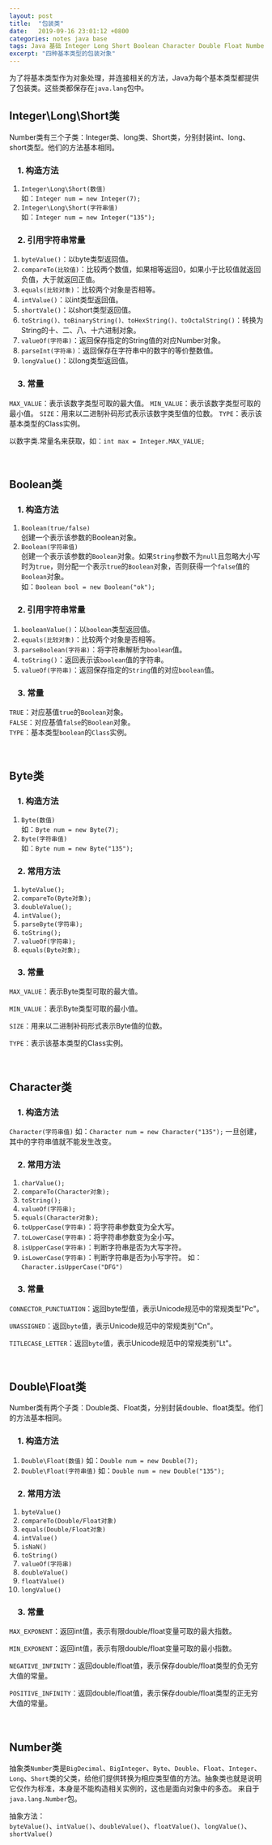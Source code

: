 ```yaml
---
layout: post
title:  "包装类"
date:   2019-09-16 23:01:12 +0800
categories: notes java base
tags: Java 基础 Integer Long Short Boolean Character Double Float Number
excerpt: "四种基本类型的包装对象"
---
```


为了将基本类型作为对象处理，并连接相关的方法，Java为每个基本类型都提供了包装类。这些类都保存在`java.lang`包中。

## Integer\Long\Short类

Number类有三个子类：Integer类、long类、Short类，分别封装int、long、short类型。他们的方法基本相同。

### &emsp;1. 构造方法

1. `Integer\Long\Short(数值)`  
如：`Integer num = new Integer(7);`  
2. `Integer\Long\Short(字符串值)`  
如：`Integer num = new Integer("135");`  

### &emsp;2. 引用字符串常量

1. `byteValue()`：以byte类型返回值。
2. `compareTo(比较值)`：比较两个数值，如果相等返回0，如果小于比较值就返回负值，大于就返回正值。
3. `equals(比较对象)`：比较两个对象是否相等。
4. `intValue()`：以int类型返回值。
5. `shortVale()`：以short类型返回值。
6. `toString()、toBinaryString()、toHexString()、toOctalString()`：转换为String的十、二、八、十六进制对象。  
7. `valueOf(字符串)`：返回保存指定的String值的对应Number对象。
8. `parseInt(字符串)`：返回保存在字符串中的数字的等价整数值。
9. `longValue()`：以long类型返回值。

### &emsp;3. 常量

`MAX_VALUE`：表示该数字类型可取的最大值。
`MIN_VALUE`：表示该数字类型可取的最小值。
`SIZE`：用来以二进制补码形式表示该数字类型值的位数。
`TYPE`：表示该基本类型的Class实例。

以数字类.常量名来获取，如：`int max = Integer.MAX_VALUE;`

&emsp;

## Boolean类

### &emsp;1. 构造方法

1. `Boolean(true/false)`  
创建一个表示该参数的Boolean对象。
2. `Boolean(字符串值)`  
创建一个表示该参数的`Boolean`对象。如果`String`参数不为`null`且忽略大小写时为`true`，则分配一个表示`true`的`Boolean`对象，否则获得一个`false`值的`Boolean`对象。  
如：`Boolean bool = new Boolean("ok");`

### &emsp;2. 引用字符串常量

1. `booleanValue()`：以`boolean`类型返回值。
2. `equals(比较对象)`：比较两个对象是否相等。
3. `parseBoolean(字符串)`：将字符串解析为`boolean`值。
4. `toString()`：返回表示该`boolean`值的字符串。
5. `valueOf(字符串)`：返回保存指定的`String`值的对应`boolean`值。

### &emsp;3. 常量

`TRUE`：对应基值`true`的`Boolean`对象。  
`FALSE`：对应基值`false`的`Boolean`对象。  
`TYPE`：基本类型`boolean`的`Class`实例。  

&emsp;

## Byte类

### &emsp;1. 构造方法

1. `Byte(数值)`  
如：`Byte num = new Byte(7);`
2. `Byte(字符串值)`  
如：`Byte num = new Byte("135");`

### &emsp;2. 常用方法

1. `byteValue();`
2. `compareTo(Byte对象);`
3. `doubleValue();`
4. `intValue();`
5. `parseByte(字符串);`
6. `toString();`
7. `valueOf(字符串);`
8. `equals(Byte对象);`

### &emsp;3. 常量

`MAX_VALUE`：表示Byte类型可取的最大值。

`MIN_VALUE`：表示Byte类型可取的最小值。

`SIZE`：用来以二进制补码形式表示Byte值的位数。

`TYPE`：表示该基本类型的Class实例。

&emsp;

## Character类

### &emsp;1. 构造方法

`Character(字符串值)`
如：`Character num = new Character("135");`
一旦创建，其中的字符串值就不能发生改变。

### &emsp;2. 常用方法

1. `charValue();`
2. `compareTo(Character对象);`
3. `toString();`
4. `valueOf(字符串);`
5. `equals(Character对象);`
6. `toUpperCase(字符串)`：将字符串参数变为全大写。
7. `toLowerCase(字符串)`：将字符串参数变为全小写。
8. `isUpperCase(字符串)`：判断字符串是否为大写字符。
9. `isLowerCase(字符串)`：判断字符串是否为小写字符。
如：`Character.isUpperCase("DFG")`

### &emsp;3. 常量

`CONNECTOR_PUNCTUATION`：返回byte型值，表示Unicode规范中的常规类型"Pc"。

`UNASSIGNED`：返回`byte`值，表示Unicode规范中的常规类别"Cn"。

`TITLECASE_LETTER`：返回`byte`值，表示Unicode规范中的常规类别"Lt"。

&emsp;

## Double\Float类

Number类有两个子类：Double类、Float类，分别封装double、float类型。他们的方法基本相同。

### &emsp;1. 构造方法

1. `Double\Float(数值)`
如：`Double num = new Double(7);`
2. `Double\Float(字符串值)`
如：`Double num = new Double("135");`

### &emsp;2. 常用方法

1. `byteValue()`
2. `compareTo(Double/Float对象)`
3. `equals(Double/Float对象)`
4. `intValue()`
5. `isNaN()`
6. `toString()`
7. `valueOf(字符串)`
8. `doubleValue()`
9. `floatValue()`
10. `longValue()`

### &emsp;3. 常量

`MAX_EXPONENT`：返回int值，表示有限double/float变量可取的最大指数。

`MIN_EXPONENT`：返回int值，表示有限double/float变量可取的最小指数。

`NEGATIVE_INFINITY`：返回double/float值，表示保存double/float类型的负无穷大值的常量。

`POSITIVE_INFINITY`：返回double/float值，表示保存double/float类型的正无穷大值的常量。

&emsp;

## Number类

抽象类`Number`类是`BigDecimal`、`BigInteger`、`Byte`、`Double`、`Float`、`Integer`、`Long`、`Short`类的父类，给他们提供转换为相应类型值的方法。抽象类也就是说明它仅作为标准，本身是不能构造相关实例的，这也是面向对象中的多态。
来自于`java.lang.Number`包。

抽象方法：  
`byteValue()`、`intValue()`、`doubleValue()`、`floatValue()`、`longValue()`、`shortValue()`
